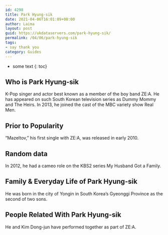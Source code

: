 ```yaml
---
id: 4298
title: Park Hyung-sik
date: 2021-04-06T16:01:09+00:00
author: Laima
layout: post
guid: https://ukdataservers.com/park-hyung-sik/
permalink: /04/06/park-hyung-sik
tags:
- say thank you
category: Guides
---
```


* some text
{: toc}


## Who is Park Hyung-sik
                  
                  
                  
K-Pop singer and actor best known as a member of the boy band ZE:A. He has appeared on such South Korean television series as Dummy Mommy and The Heirs. In 2013, he joined the cast of the MBC variety show Real Men.
                  
              
            
              
            
                
                
                
## Prior to Popularity
                  
                  
                  
&#8220;Mazeltov,&#8221; his first single with ZE:A, was released in early 2010.
                  
              
            
              
            
                
                
                
## Random data
                  
                  
                  
In 2012, he had a cameo role on the KBS2 series My Husband Got a Family.
                  
              
            
              
            
                
                
                
## Family & Everyday Life of Park Hyung-sik
                  
                  
                  
He was born in the city of Yongin in South Korea&#8217;s Gyeonggi Province as the second of two sons.
                  
              
            
              
            
                
                
                
## People Related With Park Hyung-sik
                  
                  
                  
He and Kim Dong-jun have performed together as part of ZE:A.
                  
              
            
              
            
                
              
            
              
              
            
            
              
            
          
          
          